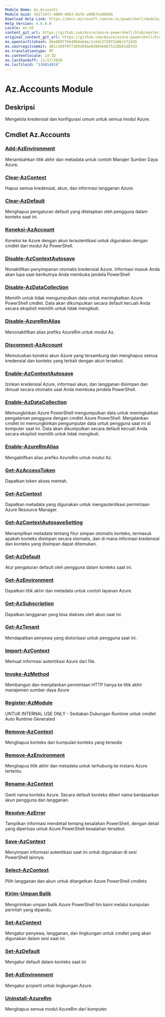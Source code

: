 ```yaml
---
Module Name: Az.Accounts
Module Guid: 342714fc-4009-4863-8afb-a9067e3db04b
Download Help Link: https://docs.microsoft.com/en-us/powershell/module/az.accounts
Help Version: 4.6.0.0
Locale: en-US
content_git_url: https://github.com/Azure/azure-powershell/blob/master/src/Accounts/Accounts/help/Az.Accounts.md
original_content_git_url: https://github.com/Azure/azure-powershell/blob/master/src/Accounts/Accounts/help/Az.Accounts.md
ms.openlocfilehash: 6be8097fb649b6ebdec1c6dc5f28f2a06c572d35
ms.sourcegitcommit: d81c3b0f0f7289104be03869eb675128b61db7d3
ms.translationtype: MT
ms.contentlocale: id-ID
ms.lasthandoff: 11/17/2020
ms.locfileid: "136014916"
---
```

# Az.Accounts Module
## Deskripsi
Mengelola kredensial dan konfigurasi umum untuk semua modul Azure.

## Cmdlet Az.Accounts
### [Add-AzEnvironment](Add-AzEnvironment.md)
Menambahkan titik akhir dan metadata untuk contoh Manajer Sumber Daya Azure.

### [Clear-AzContext](Clear-AzContext.md)
Hapus semua kredensial, akun, dan informasi langganan Azure.

### [Clear-AzDefault](Clear-AzDefault.md)
Menghapus pengaturan default yang ditetapkan oleh pengguna dalam konteks saat ini.

### [Koneksi-AzAccount](Connect-AzAccount.md)
Koneksi ke Azure dengan akun terautentikasi untuk digunakan dengan cmdlet dari modul Az PowerShell.

### [Disable-AzContextAutosave](Disable-AzContextAutosave.md)
Nonaktifkan penyimpanan otomatis kredensial Azure.  Informasi masuk Anda akan lupa saat berikutnya Anda membuka jendela PowerShell

### [Disable-AzDataCollection](Disable-AzDataCollection.md)
Memilih untuk tidak mengumpulkan data untuk meningkatkan Azure PowerShell cmdlet. Data akan dikumpulkan secara default kecuali Anda secara eksplisit memilih untuk tidak mengikuti.

### [Disable-AzureRmAlias](Disable-AzureRmAlias.md)
Menonaktifkan alias prefiks AzureRm untuk modul Az.

### [Disconnect-AzAccount](Disconnect-AzAccount.md)
Memutuskan koneksi akun Azure yang tersambung dan menghapus semua kredensial dan konteks yang terkait dengan akun tersebut.

### [Enable-AzContextAutosave](Enable-AzContextAutosave.md)
Izinkan kredensial Azure, informasi akun, dan langganan disimpan dan dimuat secara otomatis saat Anda membuka jendela PowerShell. 

### [Enable-AzDataCollection](Enable-AzDataCollection.md)
Memungkinkan Azure PowerShell mengumpulkan data untuk meningkatkan pengalaman pengguna dengan cmdlet Azure PowerShell. Menjalankan cmdlet ini memungkinkan pengumpulan data untuk pengguna saat ini di komputer saat ini. Data akan dikumpulkan secara default kecuali Anda secara eksplisit memilih untuk tidak mengikuti.

### [Enable-AzureRmAlias](Enable-AzureRmAlias.md)
Mengaktifkan alias prefiks AzureRm untuk modul Az.

### [Get-AzAccessToken](Get-AzAccessToken.md)
Dapatkan token akses mentah.

### [Get-AzContext](Get-AzContext.md)
Dapatkan metadata yang digunakan untuk mengautentikasi permintaan Azure Resource Manager.

### [Get-AzContextAutosaveSetting](Get-AzContextAutosaveSetting.md)
Menampilkan metadata tentang fitur simpan otomatis konteks, termasuk apakah konteks disimpan secara otomatis, dan di mana informasi kredensial dan konteks yang disimpan dapat ditemukan.

### [Get-AzDefault](Get-AzDefault.md)
Atur pengaturan default oleh pengguna dalam konteks saat ini.

### [Get-AzEnvironment](Get-AzEnvironment.md)
Dapatkan titik akhir dan metadata untuk contoh layanan Azure.

### [Get-AzSubscription](Get-AzSubscription.md)
Dapatkan langganan yang bisa diakses oleh akun saat ini.

### [Get-AzTenant](Get-AzTenant.md)
Mendapatkan penyewa yang diotorisasi untuk pengguna saat ini.

### [Import-AzContext](Import-AzContext.md)
Memuat informasi autentikasi Azure dari file.

### [Invoke-AzMethod](Invoke-AzRestMethod.md)
Membangun dan menjalankan permintaan HTTP hanya ke titik akhir manajemen sumber daya Azure

### [Register-AzModule](Register-AzModule.md)
UNTUK INTERNAL USE ONLY - Sediakan Dukungan Runtime untuk cmdlet Auto Runtime Generated

### [Remove-AzContext](Remove-AzContext.md)
Menghapus konteks dari kumpulan konteks yang tersedia

### [Remove-AzEnvironment](Remove-AzEnvironment.md)
Menghapus titik akhir dan metadata untuk terhubung ke instans Azure tertentu.

### [Rename-AzContext](Rename-AzContext.md)
Ganti nama konteks Azure.  Secara default konteks diberi nama berdasarkan akun pengguna dan langganan.

### [Resolve-AzError](Resolve-AzError.md)
Tampilkan informasi mendetail tentang kesalahan PowerShell, dengan detail yang diperluas untuk Azure PowerShell kesalahan tersebut.

### [Save-AzContext](Save-AzContext.md)
Menyimpan informasi autentikasi saat ini untuk digunakan di sesi PowerShell lainnya.

### [Select-AzContext](Select-AzContext.md)
Pilih langganan dan akun untuk ditargetkan Azure PowerShell cmdlets

### [Kirim-Umpan Balik](Send-Feedback.md)
Mengirimkan umpan balik Azure PowerShell tim kami melalui kumpulan perintah yang dipandu.

### [Set-AzContext](Set-AzContext.md)
Mengatur penyewa, langganan, dan lingkungan untuk cmdlet yang akan digunakan dalam sesi saat ini.

### [Set-AzDefault](Set-AzDefault.md)
Mengatur default dalam konteks saat ini

### [Set-AzEnvironment](Set-AzEnvironment.md)
Mengatur properti untuk lingkungan Azure.

### [Uninstall-AzureRm](Uninstall-AzureRm.md)
Menghapus semua modul AzureRm dari komputer.

